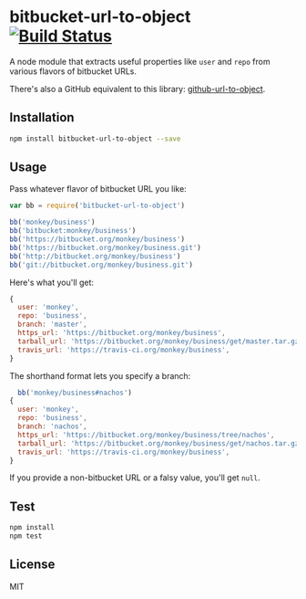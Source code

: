 # bitbucket-url-to-object  [![Build Status](https://travis-ci.org/zeke/bitbucket-url-to-object.png?branch=master)](https://travis-ci.org/zeke/bitbucket-url-to-object)

A node module that extracts useful properties like `user` and
`repo` from various flavors of bitbucket URLs.

There's also a GitHub equivalent to this library: [github-url-to-object](https://github.com/zeke/github-url-to-object).

## Installation

```sh
npm install bitbucket-url-to-object --save
```

## Usage

Pass whatever flavor of bitbucket URL you like:

```js
var bb = require('bitbucket-url-to-object')

bb('monkey/business')
bb('bitbucket:monkey/business')
bb('https://bitbucket.org/monkey/business')
bb('https://bitbucket.org/monkey/business.git')
bb('http://bitbucket.org/monkey/business')
bb('git://bitbucket.org/monkey/business.git')
```

Here's what you'll get:

```js
{
  user: 'monkey',
  repo: 'business',
  branch: 'master',
  https_url: 'https://bitbucket.org/monkey/business',
  tarball_url: 'https://bitbucket.org/monkey/business/get/master.tar.gz'
  travis_url: 'https://travis-ci.org/monkey/business',
}
```

The shorthand format lets you specify a branch:

```js
  bb('monkey/business#nachos')
{
  user: 'monkey',
  repo: 'business',
  branch: 'nachos',
  https_url: 'https://bitbucket.org/monkey/business/tree/nachos',
  tarball_url: 'https://bitbucket.org/monkey/business/get/nachos.tar.gz'
  travis_url: 'https://travis-ci.org/monkey/business',
}
```

If you provide a non-bitbucket URL or a falsy value, you'll get `null`.

## Test

```sh
npm install
npm test
```

## License

MIT

